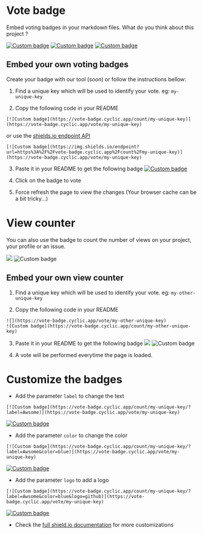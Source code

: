 # Vote badge

Embed voting badges in your markdown files.
What do you think about this project ?

[![Custom badge](https://vote-badge.cyclic.app/count/vote-badge-readme-usefull/?label=Usefull)](https://vote-badge.cyclic.app/vote/vote-badge-readme-usefull)
[![Custom badge](https://vote-badge.cyclic.app/count/vote-badge-readme-blank/?label=I%20don%27t%20care&color=yellow)](https://vote-badge.cyclic.app/vote/vote-badge-readme-blank)
[![Custom badge](https://vote-badge.cyclic.app/count/vote-badge-readme-useless/?label=Useless&color=red)](https://vote-badge.cyclic.app/vote/vote-badge-readme-useless)

## Embed your own voting badges

Create your badge with our tool (_soon_) or follow the instructions bellow:

1. Find a unique key which will be used to identify your vote. eg: `my-unique-key`

2. Copy the following code in your README
```
[![Custom badge](https://vote-badge.cyclic.app/count/my-unique-key)](https://vote-badge.cyclic.app/vote/my-unique-key)
```
or use the [shields.io endpoint API](https://shields.io/endpoint)
```
[![Custom badge](https://img.shields.io/endpoint?url=https%3A%2F%2Fvote-badge.cyclic.app%2Fcount%2Fmy-unique-key)](https://vote-badge.cyclic.app/vote/my-unique-key)
```
3. Paste it in your README to get the following badge
[![Custom badge](https://vote-badge.cyclic.app/count/my-unique-key)](https://vote-badge.cyclic.app/vote/my-unique-key)

4. Click on the badge to vote

5. Force refresh the page to view the changes (Your browser cache can be a bit tricky...)

# View counter

You can also use the badge to count the number of views on your project, your profile or an issue.

![](https://vote-badge.cyclic.app/vote/vote-badge-readme-view)
![Custom badge](https://vote-badge.cyclic.app/count/vote-badge-readme-view/?label=Views&color=blue)

## Embed your own view counter

1. Find a unique key which will be used to identify your vote. eg: `my-other-unique-key`

2. Copy the following code in your README
```
![](https://vote-badge.cyclic.app/vote/my-other-unique-key)
![Custom badge](https://vote-badge.cyclic.app/count/my-other-unique-key)
```

3. Paste it in your README to get the following badge
![](https://vote-badge.cyclic.app/vote/my-other-unique-key)
![Custom badge](https://vote-badge.cyclic.app/count/my-other-unique-key)

4. A vote will be performed everytime the page is loaded.

# Customize the badges

- Add the parameter `label` to change the text
```
[![Custom badge](https://vote-badge.cyclic.app/count/my-unique-key/?label=Awsome)](https://vote-badge.cyclic.app/vote/my-unique-key)
```
[![Custom badge](https://vote-badge.cyclic.app/count/my-unique-key/?label=Awsome)](https://vote-badge.cyclic.app/vote/my-unique-key)

- Add the parameter `color` to change the color
```
[![Custom badge](https://vote-badge.cyclic.app/count/my-unique-key/?label=Awsome&color=blue)](https://vote-badge.cyclic.app/vote/my-unique-key)
```
[![Custom badge](https://vote-badge.cyclic.app/count/my-unique-key/?label=Awsome&color=blue)](https://vote-badge.cyclic.app/vote/my-unique-key)

- Add the parameter `logo` to add a logo
```
[![Custom badge](https://vote-badge.cyclic.app/count/my-unique-key/?label=Awsome&color=blue&logo=github)](https://vote-badge.cyclic.app/vote/my-unique-key)
```
[![Custom badge](https://vote-badge.cyclic.app/count/my-unique-key/?label=Awsome&color=blue&logo=github)](https://vote-badge.cyclic.app/vote/my-unique-key)

- Check the [full shield.io documentation](https://shields.io) for more customizations
